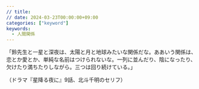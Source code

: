 ```yaml
---
// title: 
// date: 2024-03-23T00:00:00+09:00
categories: ["keyword"]
keywords:
  - 人間関係
---
```

「鈴先生と一星と深夜は、太陽と月と地球みたいな関係だな。ああいう関係は、恋とか愛とか、単純な名前はつけられないな。一列に並んだり、陰になったり、欠けたり満ちたりしながら。三つは回り続けている。」

（ドラマ『星降る夜に』9話、北斗千明のセリフ）